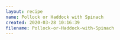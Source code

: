 ```yaml
---
layout: recipe
name: Pollock or Haddock with Spinach
created: 2020-03-28 10:16:39
filename: Pollock-or-Haddock-with-Spinach
---
```

